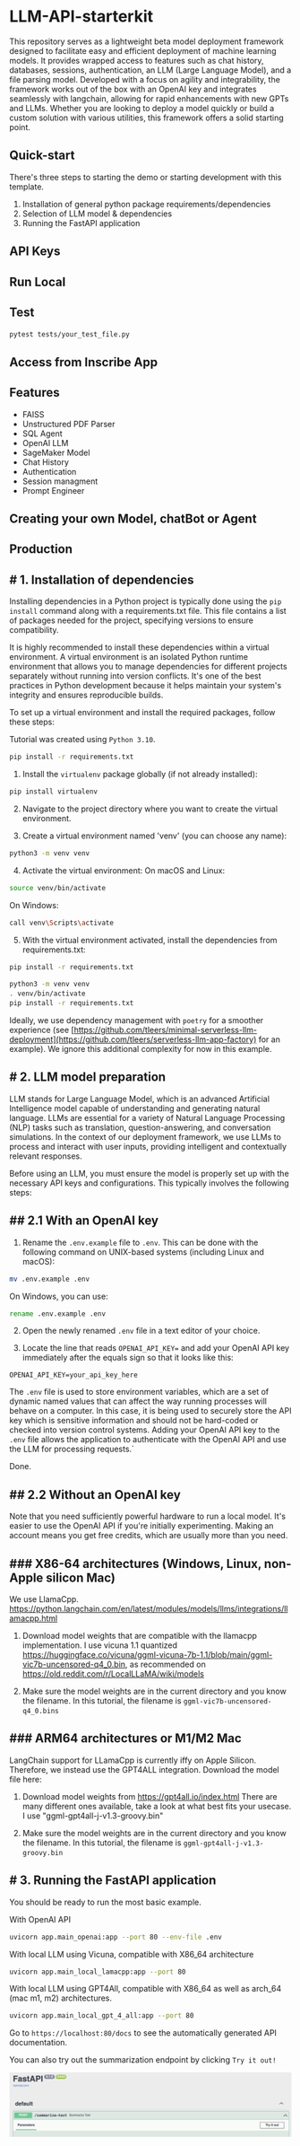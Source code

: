 #  LLM-API-starterkit

This repository serves as a lightweight beta model deployment framework designed to facilitate easy and efficient deployment of machine learning models. It provides wrapped access to features such as chat history, databases, sessions, authentication, an LLM (Large Language Model), and a file parsing model. Developed with a focus on agility and integrability, the framework works out of the box with an OpenAI key and integrates seamlessly with langchain, allowing for rapid enhancements with new GPTs and LLMs. Whether you are looking to deploy a model quickly or build a custom solution with various utilities, this framework offers a solid starting point.

##  Quick-start

There's three steps to starting the demo or starting development with this template.

1. Installation of general python package requirements/dependencies
2. Selection of LLM model & dependencies
3. Running the FastAPI application

##  API Keys

##  Run Local 


## Test
`pytest tests/your_test_file.py`
##  Access from Inscribe App

##  Features 
 - FAISS
 - Unstructured PDF Parser
 - SQL Agent
 - OpenAI LLM 
 - SageMaker Model
 - Chat History
 - Authentication
 - Session managment
 - Prompt Engineer

##  Creating your own Model, chatBot or Agent


##  Production






## # 1. Installation of dependencies

Installing dependencies in a Python project is typically done using the `pip install` command along with a requirements.txt file. This file contains a list of packages needed for the project, specifying versions to ensure compatibility.

It is highly recommended to install these dependencies within a virtual environment. A virtual environment is an isolated Python runtime environment that allows you to manage dependencies for different projects separately without running into version conflicts. It's one of the best practices in Python development because it helps maintain your system's integrity and ensures reproducible builds.

To set up a virtual environment and install the required packages, follow these steps:

Tutorial was created using `Python 3.10`.

```bash
pip install -r requirements.txt
```

1. Install the `virtualenv` package globally (if not already installed):
```bash
pip install virtualenv
```

2. Navigate to the project directory where you want to create the virtual environment.

3. Create a virtual environment named 'venv' (you can choose any name):
```bash
python3 -m venv venv
```

4. Activate the virtual environment:
On macOS and Linux:
```bash
source venv/bin/activate
```
On Windows:
```bash
call venv\Scripts\activate
```

5. With the virtual environment activated, install the dependencies from requirements.txt:
```bash
pip install -r requirements.txt
```
```bash
python3 -m venv venv
. venv/bin/activate
pip install -r requirements.txt
```

Ideally, we use dependency management with `poetry` for a smoother experience (see [https://github.com/tleers/minimal-serverless-llm-deployment](https://github.com/tleers/serverless-llm-app-factory) for an example). We ignore this additional complexity for now in this example.

## # 2. LLM model preparation

LLM stands for Large Language Model, which is an advanced Artificial Intelligence model capable of understanding and generating natural language. LLMs are essential for a variety of Natural Language Processing (NLP) tasks such as translation, question-answering, and conversation simulations. In the context of our deployment framework, we use LLMs to process and interact with user inputs, providing intelligent and contextually relevant responses.

Before using an LLM, you must ensure the model is properly set up with the necessary API keys and configurations. This typically involves the following steps:

## ## 2.1 **With an OpenAI key**

1. Rename the `.env.example` file to `.env`. This can be done with the following command on UNIX-based systems (including Linux and macOS):
```bash
mv .env.example .env
```
On Windows, you can use:
```cmd
rename .env.example .env
```

2. Open the newly renamed `.env` file in a text editor of your choice.

3. Locate the line that reads `OPENAI_API_KEY=` and add your OpenAI API key immediately after the equals sign so that it looks like this:
```plaintext
OPENAI_API_KEY=your_api_key_here
```

The `.env` file is used to store environment variables, which are a set of dynamic named values that can affect the way running processes will behave on a computer. In this case, it is being used to securely store the API key which is sensitive information and should not be hard-coded or checked into version control systems. Adding your OpenAI API key to the `.env` file allows the application to authenticate with the OpenAI API and use the LLM for processing requests.`

Done.

## ## 2.2 **Without an OpenAI key**

Note that you need sufficiently powerful hardware to run a local model. It's easier to use the OpenAI API if you're initially experimenting. Making an account means you get free credits, which are usually more than you need.

## ### **X86-64 architectures (Windows, Linux, non-Apple silicon Mac)**
We use LlamaCpp. 
https://python.langchain.com/en/latest/modules/models/llms/integrations/llamacpp.html

1. Download model weights that are compatible with the llamacpp implementation. 
I use vicuna 1.1 quantized https://huggingface.co/vicuna/ggml-vicuna-7b-1.1/blob/main/ggml-vic7b-uncensored-q4_0.bin, as recommended on https://old.reddit.com/r/LocalLLaMA/wiki/models

2. Make sure the model weights are in the current directory and you know the filename. 
In this tutorial, the filename is `ggml-vic7b-uncensored-q4_0.bins`

## ### **ARM64 architectures or M1/M2 Mac**
LangChain support for LLamaCpp is currently iffy on Apple Silicon. Therefore, we instead use the GPT4ALL integration.
Download the model file here:


1. Download model weights from https://gpt4all.io/index.html
There are many different ones available, take a look at what best fits your usecase. I use
"ggml-gpt4all-j-v1.3-groovy.bin"

2. Make sure the model weights are in the current directory and you know the filename. 
In this tutorial, the filename is `ggml-gpt4all-j-v1.3-groovy.bin`


## # 3. Running the FastAPI application

You should be ready to run the most basic example.

With OpenAI API
```bash
uvicorn app.main_openai:app --port 80 --env-file .env
```

With local LLM using Vicuna, compatible with X86_64 architecture
```bash
uvicorn app.main_local_lamacpp:app --port 80
```

With local LLM using GPT4All, compatible with X86_64 as well as arch_64 (mac m1, m2) architectures.
```bash
uvicorn app.main_local_gpt_4_all:app --port 80
```

Go to `https://localhost:80/docs` to see the automatically generated API documentation. 

You can also try out the summarization endpoint by clicking `Try it out!`

![Showing FastAPI with the Try it out button](docs/try_it_out.png)


